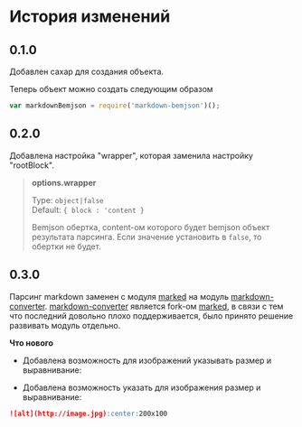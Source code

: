 # История изменений

## 0.1.0

Добавлен сахар для создания объекта.

Теперь объект можно создать следующим образом

```javascript
var markdownBemjson = require('markdown-bemjson')();
```

## 0.2.0

Добавлена настройка "wrapper", которая заменила настройку "rootBlock".

> __options.wrapper__
>
> Type: `object|false`  
> Default: `{ block : 'content }`
>
> Bemjson обертка, content-ом которого будет bemjson объект результата парсинга. Если значение установить в `false`, то обертки не будет.

## 0.3.0

Парсинг markdown заменен с модуля [marked](https://www.npmjs.com/package/marked) на модуль [markdown-converter](https://www.npmjs.com/package/markdown-converter). [markdown-converter](https://www.npmjs.com/package/markdown-converter) является fork-ом [marked](https://www.npmjs.com/package/marked), в связи с тем что последний довольно плохо поддерживается, было принято решение развивать модуль отдельно.
 
**Что нового**

- Добавлена возможность для изображений указывать размер и выравнивание:
 
 - Добавлена возможность указать для изображения размер и выравнивание:
 
 ```markdown
 ![alt](http://image.jpg):center:200x100
 ```
